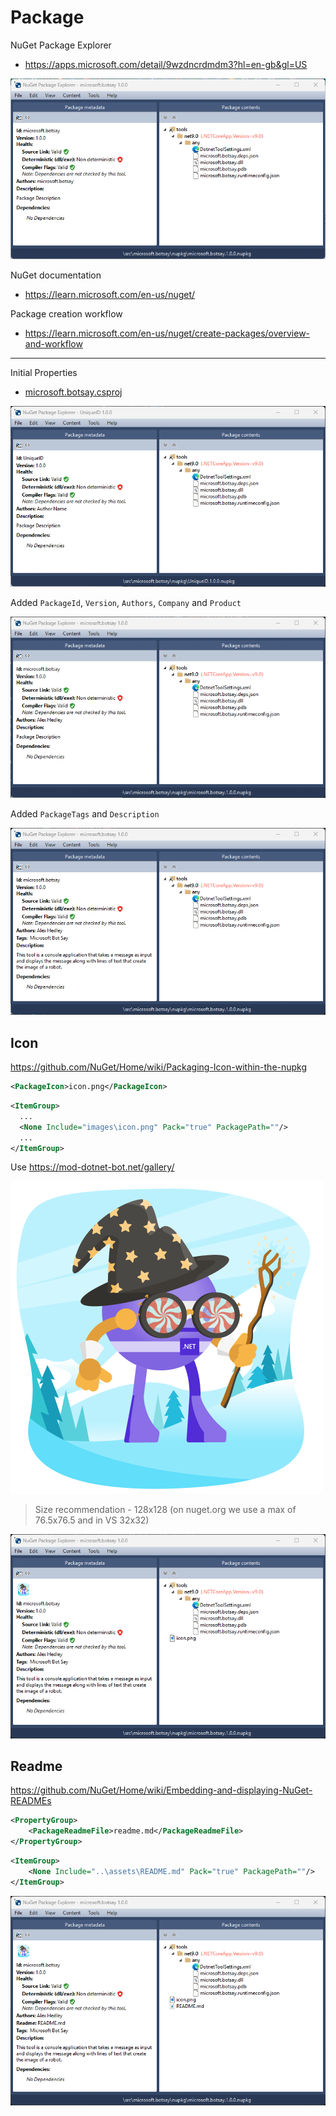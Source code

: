 # Package

NuGet Package Explorer
- https://apps.microsoft.com/detail/9wzdncrdmdm3?hl=en-gb&gl=US

!["NuGet Package Explorer"](images/NuGet_Package_Explorer.png "NuGet Package Explorer")

NuGet documentation
- https://learn.microsoft.com/en-us/nuget/

Package creation workflow
- https://learn.microsoft.com/en-us/nuget/create-packages/overview-and-workflow

---

Initial Properties

- [microsoft.botsay.csproj](src/microsoft.botsay/microsoft.botsay.csproj)

!["NuGet Package Explorer"](images/NuGet_Package_Explorer-1.png "NuGet Package Explorer")

Added `PackageId`, `Version`, `Authors`, `Company` and `Product`

!["NuGet Package Explorer"](images/NuGet_Package_Explorer-2.png "NuGet Package Explorer")

Added `PackageTags` and `Description`

!["NuGet Package Explorer"](images/NuGet_Package_Explorer-3.png "NuGet Package Explorer")

## Icon

https://github.com/NuGet/Home/wiki/Packaging-Icon-within-the-nupkg

```xml
<PackageIcon>icon.png</PackageIcon>
```

```xml
<ItemGroup>
  ...
  <None Include="images\icon.png" Pack="true" PackagePath=""/>
  ...
</ItemGroup>
```

Use https://mod-dotnet-bot.net/gallery/

![.NET Bot](images/dotNET-bot_kamckinn_v2.png ".NET Bot")

> Size recommendation - 128x128 (on nuget.org we use a max of 76.5x76.5 and in VS 32x32)

!["NuGet Package Explorer"](images/NuGet_Package_Explorer-4.png "NuGet Package Explorer")

## Readme

https://github.com/NuGet/Home/wiki/Embedding-and-displaying-NuGet-READMEs

```xml
<PropertyGroup>
    <PackageReadmeFile>readme.md</PackageReadmeFile>
</PropertyGroup>
```

```xml
<ItemGroup>
    <None Include="..\assets\README.md" Pack="true" PackagePath=""/>
</ItemGroup>
```

!["NuGet Package Explorer"](images/NuGet_Package_Explorer-5.png "NuGet Package Explorer")
